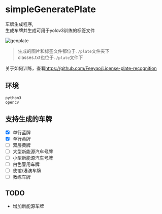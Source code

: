# simpleGeneratePlate
车牌生成程序,  
生成车牌并生成可用于yolov3训练的标签文件  
  
![genplate](screenshot/genplate.png)  

> 生成的图片和标签文件都位于`./plate`文件夹下  
> classes.txt也位于`./plate`文件下  
  
关于如何训练，查看<https://github.com/Feeyao/License-plate-recognition>  

## 环境
```
python3 
opencv
```

## 支持生成的车牌
- [x] 单行蓝牌
- [x] 单行黄牌
- [ ] 双层黄牌
- [ ] 大型新能源汽车号牌
- [ ] 小型新能源汽车号牌
- [ ] 白色警用车牌
- [ ] 使馆/港澳车牌
- [ ] 教练车牌

## TODO
- 增加新能源车牌
